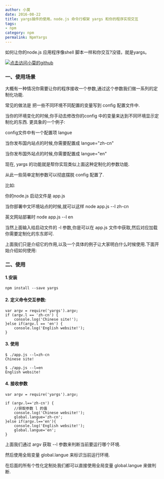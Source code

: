 ```yaml
---
author: 小莫
date: 2016-08-22
title: yargs插件的使用，node.js 命令行框架 yargs 和你的程序实现交互
tags:
- npm
category: npm
permalink: NpmYargs
---
```

如何让你的node.js 应用程序像shell 脚本一样和你交互?没错，就是yargs。
<!-- more -->
[![点击访问小莫的github](http://xiaomo.info/images/nodejs.png)](https://github.com/qq83387856)

### 一、使用场景
大概有一种情况你需要让你的程序接收一个参数,通过这个参数我们做一系列的定制化功能.

常见的做法是 把一些不同环境不同配置的变量写到 config 配置文件中.

当你的环境变化的时候,你手动去修改你的config 中的变量来达到不同环境显示定制化的东西.
更具象的一个例子:

config文件中有一个配置项 langue

当你发布国内站点的时候,你需要配置成 langue="zh-cn"

当你发布国外站点的时候,你需要配置成 langue="en"



现在, yargs 的功能就是帮你实现类似上面这种定制化的参数功能.

从此一些简单定制参数可以彻底摆脱 config 配置了.



比如:

你的node.js 启动文件是 app.js

当你部署中文环境站点的时候,就可以这样  node app.js --l zh-cn

英文网站部署时  node app.js --l en



当然上面输入给启动文件的 -l 参数,你是可以在 app.js 文件中获取,然后对应加载你需要定制化的东东即可.



上面我们只是介绍它的作用,以及一个具体的例子让大家明白什么时候使用.下面开始介绍如何使用:


### 二、使用

#### 1.安装
`npm install --save yargs`

#### 2. 定义命令交互参数:

```
var argv = require('yargs').argv;
if (argv.l == 'zh-cn') {
    console.log('Chinese site!');
}else if(argv.l == 'en') {
    console.log('English website!');
}
```

#### 3. 使用

```
$ ./app.js --l=zh-cn
Chinese site!

$ ./app.js --l=en
English website!
```

#### 4. 接收参数

```
var argv = require('yargs').argv;

if (argv.l=='zh-cn') {
    //获取参数 l 的值
    console.log('Chinese website!');
    global.langue='zh-cn';
}else if(argv.l=='en'){
    console.log('English website!');
    global.langue='en';
}
```

上面我们通过 argv 获取 --l 参数来判断当前要运行哪个环境.

然后使用全局变量 global.langue 来标识当前运行环境.

在后面的所有个性化定制处我们都可以直接使用全局变量 global.langue 来做判断.
